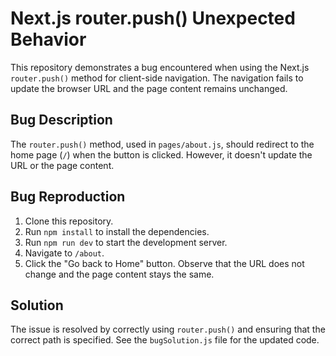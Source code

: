# Next.js router.push() Unexpected Behavior

This repository demonstrates a bug encountered when using the Next.js `router.push()` method for client-side navigation. The navigation fails to update the browser URL and the page content remains unchanged.

## Bug Description

The `router.push()` method, used in `pages/about.js`, should redirect to the home page (`/`) when the button is clicked. However, it doesn't update the URL or the page content.

## Bug Reproduction

1. Clone this repository.
2. Run `npm install` to install the dependencies.
3. Run `npm run dev` to start the development server.
4. Navigate to `/about`.
5. Click the "Go back to Home" button. Observe that the URL does not change and the page content stays the same.

## Solution

The issue is resolved by correctly using `router.push()` and ensuring that the correct path is specified. See the `bugSolution.js` file for the updated code.